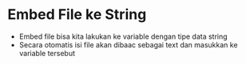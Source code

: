 # Embed File ke String

- Embed file bisa kita lakukan ke variable dengan tipe data string
- Secara otomatis isi file akan dibaac sebagai text dan masukkan ke variable tersebut
